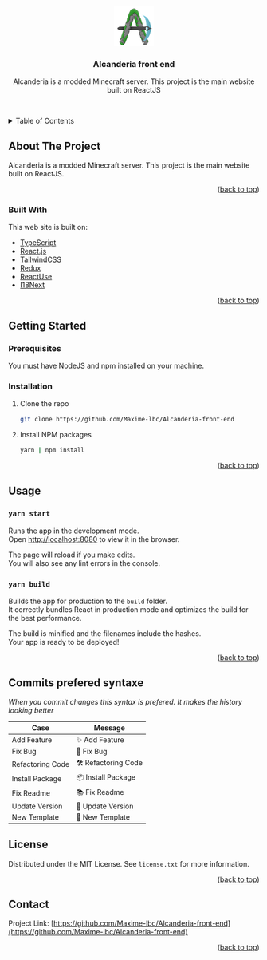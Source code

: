 <div id="top"></div>

<br />
<div align="center">
  <a href="https://github.com/Maxime-lbc/Alcanderia-front-end">
    <img src="public/assets/icons/256x256.png" alt="Logo" width="80" height="80">
  </a>

  <h3 align="center">Alcanderia front end</h3>

  <p align="center">
    Alcanderia is a modded Minecraft server. This project is the main website built on ReactJS    <br />

<br /></div>

<!-- TABLE OF CONTENTS -->
<details>
  <summary>Table of Contents</summary>
  <ol>
    <li>
      <a href="#about-the-project">About The Project</a>
      <ul>
        <li><a href="#built-with">Built With</a></li>
      </ul>
    </li>
    <li>
      <a href="#getting-started">Getting Started</a>
      <ul>
        <li><a href="#prerequisites">Prerequisites</a></li>
        <li><a href="#installation">Installation</a></li>
      </ul>
    </li>
    <li><a href="#usage">Usage</a></li>
    <li><a href="#roadmap">Roadmap</a></li>
    <li><a href="#contributing">Contributing</a></li>
    <li><a href="#license">License</a></li>
    <li><a href="#contact">Contact</a></li>
    <li><a href="#acknowledgments">Acknowledgments</a></li>
  </ol>
</details>

<!-- ABOUT THE PROJECT -->

## About The Project

Alcanderia is a modded Minecraft server. This project is the main website built on ReactJS.

<p align="right">(<a href="#top">back to top</a>)</p>

### Built With

This web site is built on:

- [TypeScript](https://www.typescriptlang.org/)
- [React.js](https://reactjs.org/)
- [TailwindCSS](https://tailwindcss.com/)
- [Redux](https://redux.js.org/)
- [ReactUse](https://github.com/streamich/react-use)
- [I18Next](https://www.i18next.com/)

<p align="right">(<a href="#top">back to top</a>)</p>

<!-- GETTING STARTED -->

## Getting Started

### Prerequisites

You must have NodeJS and npm installed on your machine.

### Installation

1. Clone the repo
   ```sh
   git clone https://github.com/Maxime-lbc/Alcanderia-front-end
   ```
2. Install NPM packages
   ```sh
   yarn | npm install
   ```

<p align="right">(<a href="#top">back to top</a>)</p>

<!-- USAGE EXAMPLES -->

## Usage

### `yarn start`

Runs the app in the development mode.\
Open [http://localhost:8080](http://localhost:3000) to view it in the browser.

The page will reload if you make edits.\
You will also see any lint errors in the console.

### `yarn build`

Builds the app for production to the `build` folder.\
It correctly bundles React in production mode and optimizes the build for the best performance.

The build is minified and the filenames include the hashes.\
Your app is ready to be deployed!

<p align="right">(<a href="#top">back to top</a>)</p>

## Commits prefered syntaxe

_When you commit changes this syntax is prefered. It makes the history looking better_

| Case             | Message            |
| ---------------- | ------------------ |
| Add Feature      | ✨ Add Feature     |
| Fix Bug          | 🐞 Fix Bug         |
| Refactoring Code | 🛠 Refactoring Code |
| Install Package  | 📦 Install Package |
| Fix Readme       | 📚 Fix Readme      |
| Update Version   | 🌼 Update Version  |
| New Template     | 🎉 New Template    |

<!-- LICENSE -->

## License

Distributed under the MIT License. See `license.txt` for more information.

<p align="right">(<a href="#top">back to top</a>)</p>

<!-- CONTACT -->

## Contact

Project Link: [https://github.com/Maxime-lbc/Alcanderia-front-end](https://github.com/Maxime-lbc/Alcanderia-front-end)

<p align="right">(<a href="#top">back to top</a>)</p>

